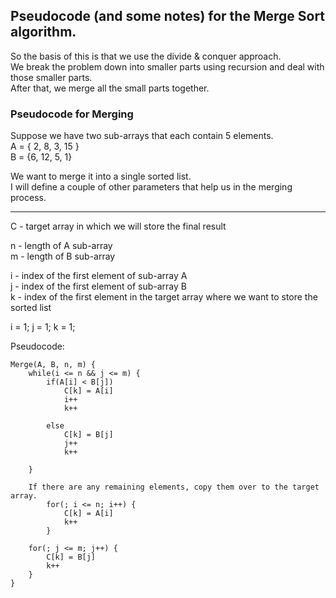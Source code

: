 
## Pseudocode (and some notes) for the Merge Sort algorithm.

So the basis of this is that we use the divide & conquer approach. <br />
We break the problem down into smaller parts using recursion and deal with those smaller parts. <br />
After that, we merge all the small parts together.

### Pseudocode for Merging

Suppose we have two sub-arrays that each contain 5 elements. <br />
A = { 2, 8, 3, 15 } <br />
B = {6, 12, 5, 1} <br />

We want to merge it into a single sorted list. <br />
I will define a couple of other parameters that help us in the merging process.

---
C - target array in which we will store the final result

n - length of A sub-array <br />
m - length of B sub-array <br />

i - index of the first element of sub-array A <br />
j - index of the first element of sub-array B <br />
k - index of the first element in the target array where we want to store the sorted list <br />

i = 1; j = 1; k = 1; <br />

Pseudocode: <br />
```
Merge(A, B, n, m) {
    while(i <= n && j <= m) {
        if(A[i] < B[j]) 
            C[k] = A[i]
            i++
            k++

        else 
            C[k] = B[j]
            j++
            k++

    }

    If there are any remaining elements, copy them over to the target array. 
        for(; i <= n; i++) {
            C[k] = A[i]
            k++
        }

    for(; j <= m; j++) {
        C[k] = B[j]
        k++
    }
}
```











